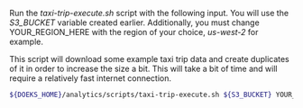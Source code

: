 Run the *taxi-trip-execute.sh* script with the following input. You will use the *S3_BUCKET* variable created earlier. Additionally, you must change YOUR_REGION_HERE with the region of your choice, *us-west-2* for example.

This script will download some example taxi trip data and create duplicates of
it in order to increase the size a bit. This will take a bit of time and will
require a relatively fast internet connection.

```bash
${DOEKS_HOME}/analytics/scripts/taxi-trip-execute.sh ${S3_BUCKET} YOUR_REGION_HERE
```
